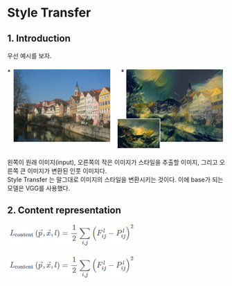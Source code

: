 # Style Transfer
## 1. Introduction
우선 예시를 보자.
<p align="left">
    <img src="images/example.png">
</p>
왼쪽이 원래 이미지(input), 오른쪽의 작은 이미지가 스타일을 추출할 이미지, 그리고 오른쪽 큰 이미지가 변환된 인풋 이미지다.
<br> Style Transfer 는 말그대로 이미지의 스타일을 변환시키는 것이다. 이에 base가 되는 모델은 VGG를 사용했다.

## 2. Content representation
<p align="left">
    <img src="images/content representaion.png">
</p>


<p align="left">
    <img src="images/content representaion.png">
</p>
